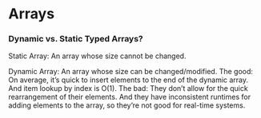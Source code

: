 # Arrays 

### Dynamic vs. Static Typed Arrays?
Static Array: An array whose size cannot be changed. 

Dynamic Array: An array whose size can be changed/modified. 
The good: On average, it’s quick to insert elements to the end of the dynamic array. And item lookup by index is O(1).
The bad: They don’t allow for the quick rearrangement of their elements. And they have inconsistent runtimes for adding elements to the array, so they’re not good for real-time systems.

